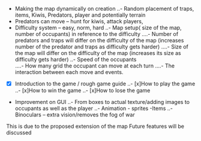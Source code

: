 - Making the map dynamically on creation 
..- Random placement of traps, items, Kiwis, Predators, player and potentially terrain 
- Predators can move – hunt for kiwis, attack players, 
- Difficulty system – easy, norm, hard 
..- Map setup( size of the map, number of occupants) in reference to the difficulty
....- Number of predators and traps will differ on the difficulty of the map (increases number of the predator and traps as difficulty gets harder) 
....- Size of the map will differ on the difficulty of the map (increases its size as difficulty gets harder) 
..- Speed of the occupants  
....- How many grid the occupant can move at each turn 
....- The interaction between each move and events. 
- [x] Introduction to the game / rough game guide 
..- [x]How to play the game 
..- [x]How to win the game 
..- [x]How to lose the game 
- Improvement on GUI 
..- From boxes to actual texture/adding images to occupants as well as the player 
..- Animation - sprites 
-Items 
..- Binoculars – extra vision/removes the fog of war 

This is due to the proposed extension of the map 
Future features will be discussed 
